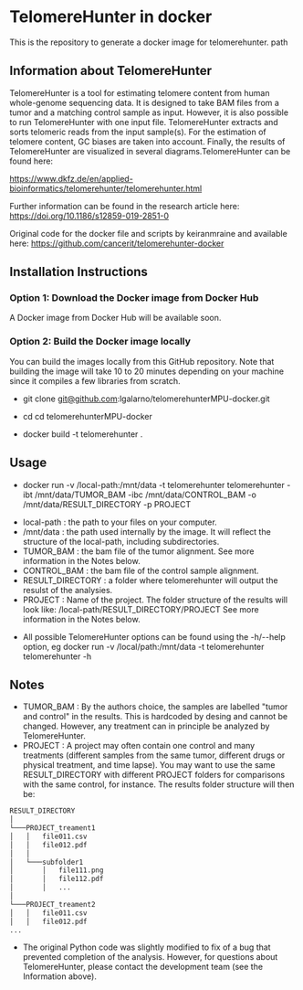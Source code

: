 # TelomereHunter in docker #

This is the repository to generate a docker image for telomerehunter.
path
## Information about TelomereHunter ##
TelomereHunter is a tool for estimating telomere content from human whole-genome sequencing data. It is designed to take BAM files from a tumor and a matching control sample as input. However, it is also possible to run TelomereHunter with one input file. TelomereHunter extracts and sorts telomeric reads from the input sample(s). For the estimation of telomere content, GC biases are taken into account. Finally, the results of TelomereHunter are visualized in several diagrams.TelomereHunter can be found here:

https://www.dkfz.de/en/applied-bioinformatics/telomerehunter/telomerehunter.html

Further information can be found in the research article here:
https://doi.org/10.1186/s12859-019-2851-0
 
Original code for the docker file and scripts by keiranmraine and available here:
https://github.com/cancerit/telomerehunter-docker


## Installation Instructions ##

### Option 1: Download the Docker image from Docker Hub ###

A Docker image from Docker Hub will be available soon.

### Option 2: Build the Docker image locally ###

You can build the images locally from this GitHub repository. Note that building the image will take 10 to 20 minutes depending on your machine since it compiles a few libraries from scratch.

* git clone git@github.com:lgalarno/telomerehunterMPU-docker.git

* cd cd telomerehunterMPU-docker

* docker build -t telomerehunter .

## Usage ##

* docker run -v /local-path:/mnt/data -t telomerehunter telomerehunter -ibt /mnt/data/TUMOR_BAM -ibc /mnt/data/CONTROL_BAM -o /mnt/data/RESULT_DIRECTORY -p PROJECT

- local-path : the path to your files on your computer.
- /mnt/data  : the path used internally by the image. It will reflect the structure of the local-path, including subdirectories.
- TUMOR_BAM : the bam file of the tumor alignment. See more information in the Notes below.
- CONTROL_BAM : the bam file of the control sample alignment.
- RESULT_DIRECTORY : a folder where telomerehunter will output the resulst of the analysies.
- PROJECT : Name of the project. The folder structure of the results will look like: /local-path/RESULT_DIRECTORY/PROJECT See more information in the Notes below.

* All possible TelomereHunter options can be found using the -h/--help option, eg docker run -v /local/path:/mnt/data -t telomerehunter telomerehunter -h

## Notes ##

* TUMOR_BAM : By the authors choice, the samples are labelled "tumor and control" in the results. This is hardcoded by desing and cannot be changed. However, any treatment can in principle be analyzed by TelomereHunter. 
* PROJECT : A project may often contain one control and many treatments (different samples from the same tumor, different drugs or physical treatment, and time lapse). You may want to use the same RESULT_DIRECTORY with different PROJECT folders for comparisons with the same control, for instance. The results folder structure will then be:
```bash
RESULT_DIRECTORY
│
└───PROJECT_treament1
│   │   file011.csv
│   │   file012.pdf
│   │
│   └───subfolder1
│       │   file111.png
│       │   file112.pdf
│       │   ...
│   
└───PROJECT_treament2
│   │   file011.csv
│   │   file012.pdf
...
```

* The original Python code was slightly modified to fix of a bug that prevented completion of the analysis. However, for questions about TelomereHunter, please contact the development team (see the Information above).
